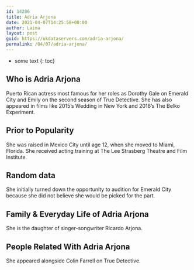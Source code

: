 ```yaml
---
id: 14286
title: Adria Arjona
date: 2021-04-07T14:25:58+00:00
author: Laima
layout: post
guid: https://ukdataservers.com/adria-arjona/
permalink: /04/07/adria-arjona/
---
```


* some text
{: toc}


## Who is Adria Arjona
                  
                  
                  
Puerto Rican actress most famous for her roles as Dorothy Gale on Emerald City and Emily on the second season of True Detective. She has also appeared in films like 2015&#8217;s Wedding in New York and 2016&#8217;s The Belko Experiment.
                  
              
            
              
            
                
                
                
## Prior to Popularity
                  
                  
                  
She was raised in Mexico City until age 12, when she moved to Miami, Florida. She received acting training at The Lee Strasberg Theatre and Film Institute.
                  
              
            
              
            
                
                
                
## Random data
                  
                  
                  
She initially turned down the opportunity to audition for Emerald City because she did not believe she would be picked for the part.
                  
              
            
              
            
                
                
                
## Family & Everyday Life of Adria Arjona
                  
                  
                  
She is the daughter of singer-songwriter Ricardo Arjona.
                  
              
            
              
            
                
                
                
## People Related With Adria Arjona
                  
                  
                  
She appeared alongside Colin Farrell on True Detective.
                  
              
            
              
            
                
              
            
              
              
            
            
              
            
          
          
          